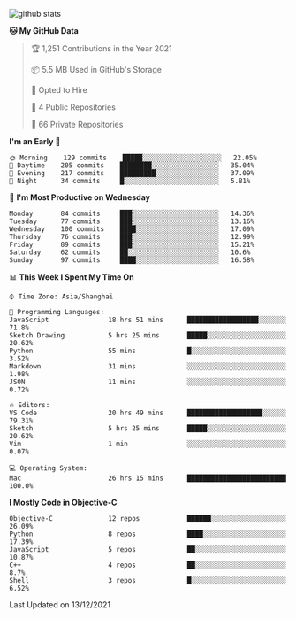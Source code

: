 
![github stats](https://github-readme-stats.vercel.app/api?username=ChesterYue&show_icons=true&count_private=true)

<!-- ![wakatime](https://github-readme-stats.vercel.app/api/wakatime?username=ChesterYue&layout=compact) -->

<!-- ![wakatime](https://github-readme-stats.vercel.app/api/top-langs/?username=ChesterYue&layout=compact) -->

<!--START_SECTION:waka-->
**🐱 My GitHub Data** 

> 🏆 1,251 Contributions in the Year 2021
 > 
> 📦 5.5 MB Used in GitHub's Storage 
 > 
> 💼 Opted to Hire
 > 
> 📜 4 Public Repositories 
 > 
> 🔑 66 Private Repositories  
 > 
**I'm an Early 🐤** 

```text
🌞 Morning    129 commits    █████░░░░░░░░░░░░░░░░░░░░   22.05% 
🌆 Daytime    205 commits    ████████░░░░░░░░░░░░░░░░░   35.04% 
🌃 Evening    217 commits    █████████░░░░░░░░░░░░░░░░   37.09% 
🌙 Night      34 commits     █░░░░░░░░░░░░░░░░░░░░░░░░   5.81%

```
📅 **I'm Most Productive on Wednesday** 

```text
Monday       84 commits     ███░░░░░░░░░░░░░░░░░░░░░░   14.36% 
Tuesday      77 commits     ███░░░░░░░░░░░░░░░░░░░░░░   13.16% 
Wednesday    100 commits    ████░░░░░░░░░░░░░░░░░░░░░   17.09% 
Thursday     76 commits     ███░░░░░░░░░░░░░░░░░░░░░░   12.99% 
Friday       89 commits     ███░░░░░░░░░░░░░░░░░░░░░░   15.21% 
Saturday     62 commits     ██░░░░░░░░░░░░░░░░░░░░░░░   10.6% 
Sunday       97 commits     ████░░░░░░░░░░░░░░░░░░░░░   16.58%

```


📊 **This Week I Spent My Time On** 

```text
⌚︎ Time Zone: Asia/Shanghai

💬 Programming Languages: 
JavaScript               18 hrs 51 mins      ██████████████████░░░░░░░   71.8% 
Sketch Drawing           5 hrs 25 mins       █████░░░░░░░░░░░░░░░░░░░░   20.62% 
Python                   55 mins             █░░░░░░░░░░░░░░░░░░░░░░░░   3.52% 
Markdown                 31 mins             ░░░░░░░░░░░░░░░░░░░░░░░░░   1.98% 
JSON                     11 mins             ░░░░░░░░░░░░░░░░░░░░░░░░░   0.72%

🔥 Editors: 
VS Code                  20 hrs 49 mins      ███████████████████░░░░░░   79.31% 
Sketch                   5 hrs 25 mins       █████░░░░░░░░░░░░░░░░░░░░   20.62% 
Vim                      1 min               ░░░░░░░░░░░░░░░░░░░░░░░░░   0.07%

💻 Operating System: 
Mac                      26 hrs 15 mins      █████████████████████████   100.0%

```

**I Mostly Code in Objective-C** 

```text
Objective-C              12 repos            ██████░░░░░░░░░░░░░░░░░░░   26.09% 
Python                   8 repos             ████░░░░░░░░░░░░░░░░░░░░░   17.39% 
JavaScript               5 repos             ██░░░░░░░░░░░░░░░░░░░░░░░   10.87% 
C++                      4 repos             ██░░░░░░░░░░░░░░░░░░░░░░░   8.7% 
Shell                    3 repos             █░░░░░░░░░░░░░░░░░░░░░░░░   6.52%

```



 Last Updated on 13/12/2021
<!--END_SECTION:waka-->